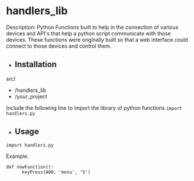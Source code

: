 # handlers_lib

Description:
Python Functions built to help in the connection of various devices and API's that help a python script communicate with those devices. These functions were originally built so that a web interface could connect to those devices and control them.


* ## Installation
src/
  * /handlers_lib
  * /your_project
  
 Include the following line to import the library of python functions
 ```import handlers.py```
 

  

* ## Usage
```import handlers.py```

Example:
``` 
def newFunction():
      keyPress(A00, 'menu', '5')
      
```
